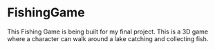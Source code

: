 # FishingGame
This Fishing Game is being built for my final project. This is a 3D game where a character can walk around a lake catching and collecting fish. 
